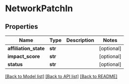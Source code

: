 # NetworkPatchIn

## Properties
Name | Type | Description | Notes
------------ | ------------- | ------------- | -------------
**affiliation_state** | **str** |  | [optional] 
**impact_score** | **str** |  | [optional] 
**status** | **str** |  | [optional] 

[[Back to Model list]](../README.md#documentation-for-models) [[Back to API list]](../README.md#documentation-for-api-endpoints) [[Back to README]](../README.md)


